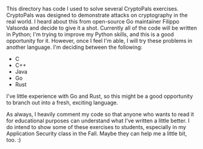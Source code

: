 This directory has code I used to solve several CryptoPals exercises. CryptoPals was designed to demonstrate attacks on cryptography in the real world. I heard about this from open-source Go maintainer Filippo Valsorda and decide to give it a shot. Currently all of the code will be written in Python; I'm trying to improve my Python skills, and this is a good opportunity for it. However, once I feel I'm able, I will try these problems in another language. I'm deciding between the following:
- C
- C++
- Java
- Go
- Rust

I've little experience with Go and Rust, so this might be a good opportunity to branch out into a fresh, exciting language. 

As always, I heavily comment my code so that anyone who wants to read it for educational purposes can understand what I've written a little better. I do intend to show some of these exercises to students, especially in my Application Security class in the Fall. Maybe they can help me a little bit, too. :)
